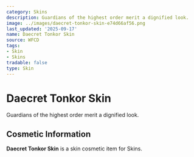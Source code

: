 ```yaml
---
category: Skins
description: Guardians of the highest order merit a dignified look.
image: ../images/daecret-tonkor-skin-e74d66af56.png
last_updated: '2025-09-17'
name: Daecret Tonkor Skin
source: WFCD
tags:
- Skin
- Skins
tradable: false
type: Skin
---
```


# Daecret Tonkor Skin

Guardians of the highest order merit a dignified look.

## Cosmetic Information

**Daecret Tonkor Skin** is a skin cosmetic item for Skins.

